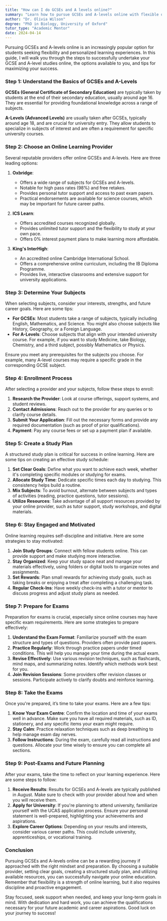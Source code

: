 ```yaml
---
title: "How can I do GCSEs and A levels online?"
summary: "Learn how to pursue GCSEs and A-levels online with flexible options and tips for success in your studies. Explore personalized learning today."
author: "Dr. Olivia Wilson"
degree: "PhD in Biology, University of Oxford"
tutor_type: "Academic Mentor"
date: 2024-04-14
---
```


Pursuing GCSEs and A-levels online is an increasingly popular option for students seeking flexibility and personalized learning experiences. In this guide, I will walk you through the steps to successfully undertake your GCSE and A-level studies online, the options available to you, and tips for maximizing your success. 

### Step 1: Understand the Basics of GCSEs and A-Levels

**GCSEs (General Certificate of Secondary Education)** are typically taken by students at the end of their secondary education, usually around age 16. They are essential for providing foundational knowledge across a range of subjects.

**A-Levels (Advanced Levels)** are usually taken after GCSEs, typically around age 18, and are crucial for university entry. They allow students to specialize in subjects of interest and are often a requirement for specific university courses.

### Step 2: Choose an Online Learning Provider

Several reputable providers offer online GCSEs and A-levels. Here are three leading options:

1. **Oxbridge**: 
   - Offers a wide range of subjects for GCSEs and A-levels.
   - Notable for high pass rates (98%) and free retakes.
   - Provides personal tutor support and access to past exam papers.
   - Practical endorsements are available for science courses, which may be important for future career paths.

2. **ICS Learn**:
   - Offers accredited courses recognized globally.
   - Provides unlimited tutor support and the flexibility to study at your own pace.
   - Offers 0% interest payment plans to make learning more affordable.

3. **King's InterHigh**:
   - An accredited online Cambridge International School.
   - Offers a comprehensive online curriculum, including the IB Diploma Programme.
   - Provides live, interactive classrooms and extensive support for university applications.

### Step 3: Determine Your Subjects

When selecting subjects, consider your interests, strengths, and future career goals. Here are some tips:

- **For GCSEs**: Most students take a range of subjects, typically including English, Mathematics, and Science. You might also choose subjects like History, Geography, or a Foreign Language.
- **For A-Levels**: Choose subjects that align with your intended university course. For example, if you want to study Medicine, take Biology, Chemistry, and a third subject, possibly Mathematics or Physics.

Ensure you meet any prerequisites for the subjects you choose. For example, many A-level courses may require a specific grade in the corresponding GCSE subject.

### Step 4: Enrollment Process

After selecting a provider and your subjects, follow these steps to enroll:

1. **Research the Provider**: Look at course offerings, support systems, and student reviews.
2. **Contact Admissions**: Reach out to the provider for any queries or to clarify course details.
3. **Submit Your Application**: Fill out the necessary forms and provide any required documentation (such as proof of prior qualifications).
4. **Payment**: Pay any course fees or set up a payment plan if available.

### Step 5: Create a Study Plan

A structured study plan is critical for success in online learning. Here are some tips on creating an effective study schedule:

1. **Set Clear Goals**: Define what you want to achieve each week, whether it's completing specific modules or studying for exams.
2. **Allocate Study Time**: Dedicate specific times each day to studying. This consistency helps build a routine.
3. **Mix Subjects**: To avoid burnout, alternate between subjects and types of activities (reading, practice questions, tutor sessions).
4. **Utilize Resources**: Take advantage of all support resources provided by your online provider, such as tutor support, study workshops, and digital materials.

### Step 6: Stay Engaged and Motivated

Online learning requires self-discipline and initiative. Here are some strategies to stay motivated:

1. **Join Study Groups**: Connect with fellow students online. This can provide support and make studying more interactive.
2. **Stay Organized**: Keep your study space neat and manage your materials effectively, using folders or digital tools to organize notes and assignments.
3. **Set Rewards**: Plan small rewards for achieving study goals, such as taking breaks or enjoying a treat after completing a challenging task.
4. **Regular Check-Ins**: Have weekly check-ins with a tutor or mentor to discuss progress and adjust study plans as needed.

### Step 7: Prepare for Exams

Preparation for exams is crucial, especially since online courses may have specific exam requirements. Here are some strategies to prepare effectively:

1. **Understand the Exam Format**: Familiarize yourself with the exam structure and types of questions. Providers often provide past papers.
2. **Practice Regularly**: Work through practice papers under timed conditions. This will help you manage your time during the actual exam.
3. **Revise Effectively**: Use various revision techniques, such as flashcards, mind maps, and summarizing notes. Identify which methods work best for you.
4. **Join Revision Sessions**: Some providers offer revision classes or sessions. Participate actively to clarify doubts and reinforce learning.

### Step 8: Take the Exams

Once you're prepared, it’s time to take your exams. Here are a few tips:

1. **Know Your Exam Centre**: Confirm the location and time of your exams well in advance. Make sure you have all required materials, such as ID, stationery, and any specific items your exam might require.
2. **Stay Calm**: Practice relaxation techniques such as deep breathing to help manage exam day nerves.
3. **Follow Instructions**: During the exam, carefully read all instructions and questions. Allocate your time wisely to ensure you can complete all sections.

### Step 9: Post-Exams and Future Planning

After your exams, take the time to reflect on your learning experience. Here are some steps to follow:

1. **Receive Results**: Results for GCSEs and A-levels are typically published in August. Make sure to check with your provider about how and when you will receive them.
2. **Apply for University**: If you're planning to attend university, familiarize yourself with the UCAS application process. Ensure your personal statement is well-prepared, highlighting your achievements and aspirations.
3. **Explore Career Options**: Depending on your results and interests, consider various career paths. This could include university, apprenticeships, or vocational training.

### Conclusion

Pursuing GCSEs and A-levels online can be a rewarding journey if approached with the right mindset and preparation. By choosing a suitable provider, setting clear goals, creating a structured study plan, and utilizing available resources, you can successfully navigate your online education. Remember that flexibility is a strength of online learning, but it also requires discipline and proactive engagement.

Stay focused, seek support when needed, and keep your long-term goals in mind. With dedication and hard work, you can achieve the qualifications necessary for your future academic and career aspirations. Good luck on your journey to success!
    